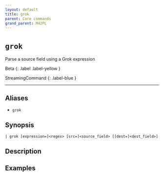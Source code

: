 ```yaml
---
layout: default
title: grok
parent: Core commands
grand_parent: M42PL
---
```


# `grok`

Parse a source field using a Grok expression

Beta
{: .label .label-yellow }

StreamingCommand
{: .label-blue }

---


## Aliases

* `grok`

## Synopsis

```shell
| grok [expression=]<regex> [src=]<source_field> [[dest=]<dest_field>]
```

## Description

## Examples

